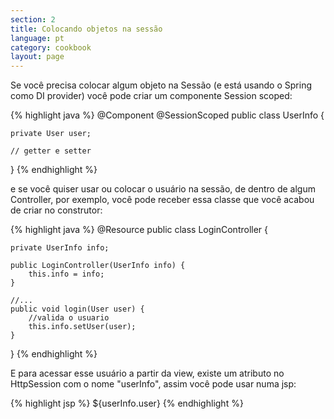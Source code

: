 ```yaml
---
section: 2
title: Colocando objetos na sessão
language: pt
category: cookbook
layout: page
---
```


Se você precisa colocar algum objeto na Sessão (e está usando o Spring como DI provider) você pode criar um componente Session scoped:

{% highlight java %}
@Component
@SessionScoped
public class UserInfo {

    private User user;
    
    // getter e setter
}
{% endhighlight %}

e se você quiser usar ou colocar o usuário na sessão, de dentro de algum Controller, por exemplo, você pode receber essa classe que você acabou de criar no construtor:

{% highlight java %}
@Resource
public class LoginController {
    
    private UserInfo info;
    
    public LoginController(UserInfo info) {
        this.info = info;
    }
    
    //...
    public void login(User user) {
        //valida o usuario
        this.info.setUser(user);
    }
}
{% endhighlight %}

E para acessar esse usuário a partir da view, existe um atributo no HttpSession com o nome "userInfo", assim você pode usar numa jsp:

{% highlight jsp %}
${userInfo.user}
{% endhighlight %}


